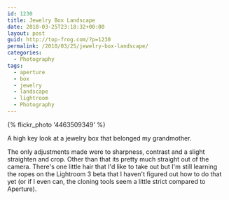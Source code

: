 ```yaml
---
id: 1230
title: Jewelry Box Landscape
date: 2010-03-25T23:18:32+00:00
layout: post
guid: http://top-frog.com/?p=1230
permalink: /2010/03/25/jewelry-box-landscape/
categories:
  - Photography
tags:
  - aperture
  - box
  - jewelry
  - landscape
  - lightroom
  - Photography
---
```

{% flickr_photo '4463509349' %}

A high key look at a jewelry box that belonged my grandmother.

The only adjustments made were to sharpness, contrast and a slight straighten and crop. Other than that its pretty much straight out of the camera. There's one little hair that I'd like to take out but I'm still learning the ropes on the Lightroom 3 beta that I haven't figured out how to do that yet (or if I even can, the cloning tools seem a little strict compared to Aperture).